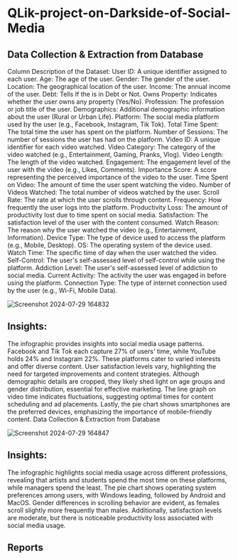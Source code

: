 # QLik-project-on-Darkside-of-Social-Media
## Data Collection & Extraction from Database

Column Description of the Dataset:
User ID: A unique identifier assigned to each user.
Age: The age of the user.
Gender: The gender of the user.
Location: The geographical location of the user.
Income: The annual income of the user.
Debt: Tells If the is in Debt or Not.
Owns Property: Indicates whether the user owns any property (Yes/No).
Profession: The profession or job title of the user.
Demographics: Additional demographic information about the user (Rural or Urban Life).
Platform: The social media platform used by the user (e.g., Facebook, Instagram, Tik Tok).
Total Time Spent: The total time the user has spent on the platform.
Number of Sessions: The number of sessions the user has had on the platform.
Video ID: A unique identifier for each video watched.
Video Category: The category of the video watched (e.g., Entertainment, Gaming, Pranks, Vlog).
Video Length: The length of the video watched.
Engagement: The engagement level of the user with the video (e.g., Likes, Comments).
Importance Score: A score representing the perceived importance of the video to the user.
Time Spent on Video: The amount of time the user spent watching the video.
Number of Videos Watched: The total number of videos watched by the user.
Scroll Rate: The rate at which the user scrolls through content.
Frequency: How frequently the user logs into the platform.
Productivity Loss: The amount of productivity lost due to time spent on social media.
Satisfaction: The satisfaction level of the user with the content consumed.
Watch Reason: The reason why the user watched the video (e.g., Entertainment, Information).
Device Type: The type of device used to access the platform (e.g., Mobile, Desktop).
OS: The operating system of the device used.
Watch Time: The specific time of day when the user watched the video.
Self-Control: The user's self-assessed level of self-control while using the platform.
Addiction Level: The user's self-assessed level of addiction to social media.
Current Activity: The activity the user was engaged in before using the platform.
Connection Type: The type of internet connection used by the user (e.g., Wi-Fi, Mobile Data).

![Screenshot 2024-07-29 164832](https://github.com/user-attachments/assets/53b57cbe-2b9f-477a-8230-c9ed60e493f2)

## Insights:
The infographic provides insights into social media usage patterns. Facebook and Tik Tok each capture 27% of users' time, while YouTube holds 24% and Instagram 22%. These platforms cater to varied interests and offer diverse content. User satisfaction levels vary, highlighting the need for targeted improvements and content strategies. Although demographic details are cropped, they likely shed light on age groups and gender distribution, essential for effective marketing. The line graph on video time indicates fluctuations, suggesting optimal times for content scheduling and ad placements. Lastly, the pie chart shows smartphones are the preferred devices, emphasizing the importance of mobile-friendly content.  Data Collection & Extraction from Database

![Screenshot 2024-07-29 164847](https://github.com/user-attachments/assets/30ed1b0a-1b90-4e55-85f3-7c91e8f7eaf5)

## Insights: 
The infographic highlights social media usage across different professions, revealing that artists and students spend the most time on these platforms, while managers spend the least. The pie chart shows operating system preferences among users, with Windows leading, followed by Android and MacOS. Gender differences in scrolling behavior are evident, as females scroll slightly more frequently than males. Additionally, satisfaction levels are moderate, but there is noticeable productivity loss associated with social media usage.

## Reports
